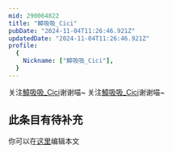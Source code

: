 ```yaml
---
mid: 290064822
title: "鱆吸吸_Cici"
pubDate: "2024-11-04T11:26:46.921Z"
updatedDate: "2024-11-04T11:26:46.921Z"
profile:
  {
    Nickname: ["鱆吸吸_Cici"],
  }
---
```


关注[鱆吸吸_Cici](https://space.bilibili.com/290064822)谢谢喵~ 关注[鱆吸吸_Cici](https://space.bilibili.com/290064822)谢谢喵~

## 此条目有待补充
你可以在[这里](https://github.com/Yuhanawa/VTuber.ICU-Content/edit/master/v/鱆吸吸_Cici/index.md)编辑本文
